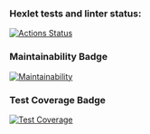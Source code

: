 ### Hexlet tests and linter status:
[![Actions Status](https://github.com/Aleksandr2302/frontend-project-46/workflows/hexlet-check/badge.svg)](https://github.com/Aleksandr2302/frontend-project-46/actions)


### Maintainability Badge
[![Maintainability](https://api.codeclimate.com/v1/badges/c9b75861f43bfd3e4ef8/maintainability)](https://codeclimate.com/github/Aleksandr2302/frontend-project-46/maintainability)


### Test Coverage Badge
[![Test Coverage](https://api.codeclimate.com/v1/badges/c9b75861f43bfd3e4ef8/test_coverage)](https://codeclimate.com/github/Aleksandr2302/frontend-project-46/test_coverage)